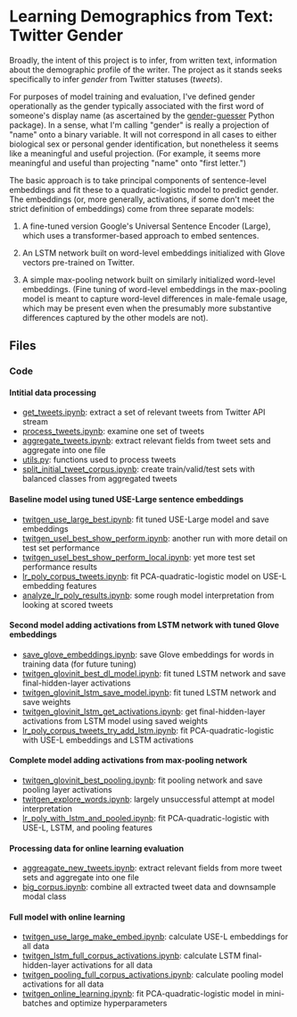# Learning Demographics from Text: Twitter Gender

Broadly, the intent of this project is to infer, from written text, information about the demographic profile of the writer.  The project as it stands seeks specifically to infer _gender_ from Twitter statuses (_tweets_).  

For purposes of model training and evaluation, I've defined gender operationally as the gender typically associated with the first word of someone's display name (as ascertained by the [gender-guesser](https://pypi.org/project/gender-guesser/) Python package).  In a sense, what I'm calling "gender" is really a projection of "name" onto a binary variable.  It will not correspond in all cases to either biological sex or personal gender identification, but nonetheless it seems like a meaningful and useful projection.  (For example, it seems more meaningful and useful than projecting "name" onto "first letter.")

The basic approach is to take principal components of sentence-level embeddings and fit these to a quadratic-logistic model to predict gender.  The embeddings (or, more generally, activations, if some don't meet the strict definition of embeddings) come from three separate models: 

1. A fine-tuned version Google's Universal Sentence Encoder (Large), which uses a transformer-based approach to embed sentences.

2. An LSTM network built on word-level embeddings initialized with Glove vectors pre-trained on Twitter.

3. A simple max-pooling network built on similarly initialized word-level embeddings. (Fine tuning of word-level embeddings in the max-pooling model is meant to capture word-level differences in male-female usage, which may be present even when the presumably more substantive differences captured by the other models are not).

## Files

### Code

#### Intitial data processing
- [get_tweets.ipynb](https://nbviewer.jupyter.org/github/andyharless/twit_demog/blob/master/code/get_tweets.ipynb): extract a set of relevant tweets from Twitter API stream
- [process_tweets.ipynb](https://nbviewer.jupyter.org/github/andyharless/twit_demog/blob/master/code/process_tweets.ipynb): examine one set of tweets
- [aggregate_tweets.ipynb](https://nbviewer.jupyter.org/github/andyharless/twit_demog/blob/master/code/aggregate_tweets.ipynb): extract relevant fields from tweet sets and aggregate into one file
- [utils.py](https://github.com/andyharless/twit_demog/blob/master/code/utils.py): functions used to process tweets
- [split_initial_tweet_corpus.ipynb](https://nbviewer.jupyter.org/github/andyharless/twit_demog/blob/master/code/split_initial_tweet_corpus.ipynb): create train/valid/test sets with balanced classes from aggregated tweets 

#### Baseline model using tuned USE-Large sentence embeddings
- [twitgen_use_large_best.ipynb](https://nbviewer.jupyter.org/github/andyharless/twit_demog/blob/master/code/twitgen_use_large_best.ipynb): fit tuned USE-Large model and save embeddings
- [twitgen_usel_best_show_perform.ipynb](https://nbviewer.jupyter.org/github/andyharless/twit_demog/blob/master/code/twitgen_usel_best_show_perform.ipynb): another run with more detail on test set performance 
- [twitgen_usel_best_show_perform_local.ipynb](https://nbviewer.jupyter.org/github/andyharless/twit_demog/blob/master/code/twitgen_usel_best_show_perform_local.ipynb): yet more test set performance results
- [lr_poly_corpus_tweets.ipynb](https://nbviewer.jupyter.org/github/andyharless/twit_demog/blob/master/code/lr_poly_corpus_tweets.ipynb): fit PCA-quadratic-logistic model on USE-L embedding features
- [analyze_lr_poly_results.ipynb](https://nbviewer.jupyter.org/github/andyharless/twit_demog/blob/master/code/analyze_lr_poly_results.ipynb): some rough model interpretation from looking at scored tweets

#### Second model adding activations from LSTM network with tuned Glove embeddings
- [save_glove_embeddings.ipynb](https://nbviewer.jupyter.org/github/andyharless/twit_demog/blob/master/code/save_glove_embeddings.ipynb): save Glove embeddings for words in training data (for future tuning)
- [twitgen_glovinit_best_dl_model.ipynb](https://nbviewer.jupyter.org/github/andyharless/twit_demog/blob/master/code/twitgen_glovinit_best_dl_model.ipynb): fit tuned LSTM network and save final-hidden-layer activations
- [twitgen_glovinit_lstm_save_model.ipynb](https://nbviewer.jupyter.org/github/andyharless/twit_demog/blob/master/code/twitgen_glovinit_lstm_save_model.ipynb): fit tuned LSTM network and save weights
- [twitgen_glovinit_lstm_get_activations.ipynb](https://nbviewer.jupyter.org/github/andyharless/twit_demog/blob/master/code/twitgen_glovinit_lstm_get_activations.ipynb): get final-hidden-layer activations from LSTM model using saved weights
- [lr_poly_corpus_tweets_try_add_lstm.ipynb](https://nbviewer.jupyter.org/github/andyharless/twit_demog/blob/master/code/lr_poly_corpus_tweets_try_add_lstm.ipynb): fit PCA-quadratic-logistic with USE-L embeddings and LSTM activations

#### Complete model adding activations from max-pooling network
- [twitgen_glovinit_best_pooling.ipynb](https://nbviewer.jupyter.org/github/andyharless/twit_demog/blob/master/code/twitgen_glovinit_best_pooling.ipynb): fit pooling network and save pooling layer activations
- [twitgen_explore_words.ipynb](https://nbviewer.jupyter.org/github/andyharless/twit_demog/blob/master/code/twitgen_explore_words.ipynb): largely unsuccessful attempt at model interpretation
- [lr_poly_with_lstm_and_pooled.ipynb](https://nbviewer.jupyter.org/github/andyharless/twit_demog/blob/master/code/lr_poly_with_lstm_and_pooled.ipynb): fit PCA-quadratic-logistic with USE-L, LSTM, and pooling features

#### Processing data for online learning evaluation
- [aggreagate_new_tweets.ipynb](https://nbviewer.jupyter.org/github/andyharless/twit_demog/blob/master/code/aggreagate_new_tweets.ipynb): extract relevant fields from more tweet sets and aggregate into one file
- [big_corpus.ipynb](https://nbviewer.jupyter.org/github/andyharless/twit_demog/blob/master/code/big_corpus.ipynb): combine all extracted tweet data and downsample modal class

#### Full model with online learning
- [twitgen_use_large_make_embed.ipynb](https://nbviewer.jupyter.org/github/andyharless/twit_demog/blob/master/code/twitgen_use_large_make_embed.ipynb): calculate USE-L embeddings for all data
- [twitgen_lstm_full_corpus_activations.ipynb](https://nbviewer.jupyter.org/github/andyharless/twit_demog/blob/master/code/twitgen_lstm_full_corpus_activations.ipynb): calculate LSTM final-hidden-layer activations for all data
- [twitgen_pooling_full_corpus_activations.ipynb](https://nbviewer.jupyter.org/github/andyharless/twit_demog/blob/master/code/twitgen_pooling_full_corpus_activations.ipynb): calculate pooling model activations for all data
- [twitgen_online_learning.ipynb](https://nbviewer.jupyter.org/github/andyharless/twit_demog/blob/master/code/twitgen_online_learning.ipynb): fit PCA-quadratic-logistic model in mini-batches and optimize hyperparameters
